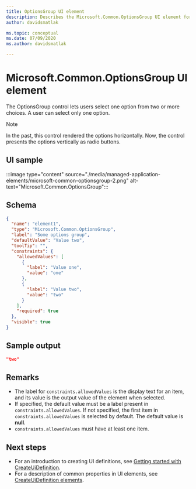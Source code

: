 ```yaml
---
title: OptionsGroup UI element
description: Describes the Microsoft.Common.OptionsGroup UI element for Azure portal. Enables users to select from available options when deploying a managed application.
author: davidsmatlak

ms.topic: conceptual
ms.date: 07/09/2020
ms.author: davidsmatlak

---
```

# Microsoft.Common.OptionsGroup UI element

The OptionsGroup control lets users select one option from two or more choices. A user can select only one option.

> [!NOTE]
> In the past, this control rendered the options horizontally. Now, the control presents the options vertically as radio buttons.

## UI sample

:::image type="content" source="./media/managed-application-elements/microsoft-common-optionsgroup-2.png" alt-text="Microsoft.Common.OptionsGroup":::

## Schema

```json
{
  "name": "element1",
  "type": "Microsoft.Common.OptionsGroup",
  "label": "Some options group",
  "defaultValue": "Value two",
  "toolTip": "",
  "constraints": {
    "allowedValues": [
      {
        "label": "Value one",
        "value": "one"
      },
      {
        "label": "Value two",
        "value": "two"
      }
    ],
    "required": true
  },
  "visible": true
}
```

## Sample output

```json
"two"
```

## Remarks

- The label for `constraints.allowedValues` is the display text for an item, and its value is the output value of the element when selected.
- If specified, the default value must be a label present in `constraints.allowedValues`. If not specified, the first item in `constraints.allowedValues` is selected by default. The default value is **null**.
- `constraints.allowedValues` must have at least one item.

## Next steps

* For an introduction to creating UI definitions, see [Getting started with CreateUiDefinition](create-uidefinition-overview.md).
* For a description of common properties in UI elements, see [CreateUiDefinition elements](create-uidefinition-elements.md).

